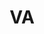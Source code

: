 ---
# This topic lives at
# https://digital.gov/topics/va

# Topic Title
title: "VA"

# description — keep it short and clear
summary: ""

# Weight
weight: 1

# For more information on managing topics,
# see https://github.com/GSA/digitalgov.gov/wiki/topics
---
